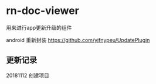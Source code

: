 # rn-doc-viewer
用来进行app更新升级的组件

android 重新封装 https://github.com/yjfnypeu/UpdatePlugin

## 更新记录
20181112  创建项目